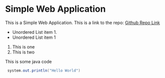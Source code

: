 ﻿# Simple Web Application
 This is a Simple Web Application. This is a link to the repo: [Github Repo Link](https://github.com/Arctos238/cprg-352-lab-1/)
* Unordered List item 1.
* Unordered List item 1

1. This is one
2. This is two

This is some java code 
```java
 system.out.println("Hello World")
```
